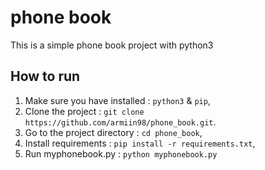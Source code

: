 # phone book
This is a simple phone book project with python3

## How to run
1. Make sure you have installed : `python3` & `pip`,
2. Clone the project            : `git clone https://github.com/armiin98/phone_book.git`.
3. Go to the project directory  : `cd phone_book`,
4. Install requirements         : `pip install -r requirements.txt`,
5. Run myphonebook.py           : `python myphonebook.py`
